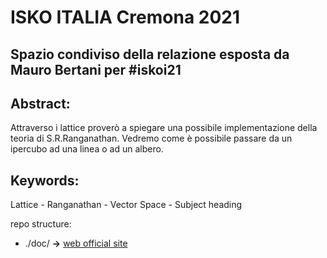 # ISKO ITALIA Cremona 2021
## Spazio condiviso della relazione esposta da Mauro Bertani per #iskoi21

## Abstract:
Attraverso i lattice proverò a spiegare una possibile implementazione della teoria di S.R.Ranganathan. Vedremo come è possibile passare da un ipercubo ad una linea o ad un albero.

## Keywords:
Lattice - Ranganathan - Vector Space - Subject heading

repo structure:
 * ./doc/ **->** [web official site](https://bertanimauro.github.io/ISKOI21/)
 
